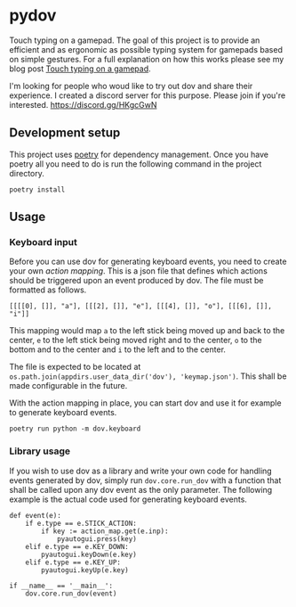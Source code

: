 # pydov
Touch typing on a gamepad. The goal of this project is to provide an efficient and as ergonomic as possible typing system for gamepads based on simple gestures.
For a full explanation on how this works please see my blog post [Touch typing on a gamepad](https://darkshadow.io/2020/07/07/touch-typing-on-a-gamepad.html).

I'm looking for people who woud like to try out dov and share their experience. I created a discord server for this purpose. Please join if you're interested.
<https://discord.gg/HKgcGwN>

## Development setup

This project uses [poetry](https://python-poetry.org/docs/) for dependency management. Once you have poetry all you need to do is run the following command in the project directory.

```
poetry install
```

## Usage

### Keyboard input

Before you can use dov for generating keyboard events, you need to create your own *action mapping*.
This is a json file that defines which actions should be triggered upon an event produced by dov. The file must be formatted
as follows.

```
[[[[0], []], "a"], [[[2], []], "e"], [[[4], []], "o"], [[[6], []], "i"]]
```

This mapping would map `a` to the left stick being moved up and back to the center, `e` to the left stick being moved right and to the center, `o` to the bottom and to the center and `i` to the
left and to the center.

The file is expected to be located at `os.path.join(appdirs.user_data_dir('dov'), 'keymap.json')`. This shall be made configurable in the future.

With the action mapping in place, you can start dov and use it for example to generate keyboard events.

```
poetry run python -m dov.keyboard
```

### Library usage

If you wish to use dov as a library and write your own code for handling events generated by dov, simply run `dov.core.run_dov` with a function that shall be called
upon any dov event as the only parameter. The following example is the actual code used for generating keyboard events.

```
def event(e):
    if e.type == e.STICK_ACTION:
        if key := action_map.get(e.inp):
            pyautogui.press(key)
    elif e.type == e.KEY_DOWN:
        pyautogui.keyDown(e.key)
    elif e.type == e.KEY_UP:
        pyautogui.keyUp(e.key)

if __name__ == '__main__':
    dov.core.run_dov(event)
```
